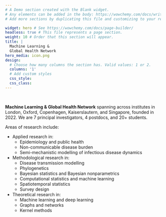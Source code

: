 ```yaml
---
# A Demo section created with the Blank widget.
# Any elements can be added in the body: https://wowchemy.com/docs/writing-markdown-latex/
# Add more sections by duplicating this file and customizing to your requirements.

widget: hero # See https://wowchemy.com/docs/page-builder/
headless: true # This file represents a page section.
weight: 10 # Order that this section will appear.
title: |
  Machine Learning &  
  Global Health Network
hero_media: icon.png
design:
  # Choose how many columns the section has. Valid values: 1 or 2.
  columns: '1'
  # Add custom styles
  css_style:
  css_class:
---
```


<br>

**Machine Learning & Global Health Network** spanning across institutes in London, Oxford, Copenhagen, Kaiserslautern, and Singapore, founded in 2022. We are 7 principal investigators, 4 postdocs, and 20+ students.


Areas of research include:

* Applied research in:
  * Epidemiology and public health 
  * Non-communicable disease burden
  * Semi-mechanistic modelling of infectious disease dynamics
* Methodological research in:
  * Disease transmission modelling
  * Phylogenetics
  * Bayesian statistics and Bayesian nonparametrics
  * Computational statistics and machine learning
  * Spatiotemporal statistics
  * Survey design
* Theoretical research in:
  * Machine learning and deep learning
  * Graphs and networks
  * Kernel methods

